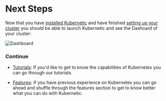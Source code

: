 # Next Steps

Now that you have [installed Kubernetic] and have finished [setting up your cluster] you should be able to launch Kubernetic and see the Dashoard of your cluster:

![Dashboard](/features/images/dashboard.png)

[installed Kubernetic]: installation.md
[setting up your cluster]: setup-cluster/

### Continue

* [Tutorials]: If you'd like to get to know the capabilities of Kubernetes you can go through our tutorials.

* [Features]: If you have previous experience on Kubernetes you can go ahead and shuffle through the features  section to get to know better what you can do with Kubernetic.

[Features]: features/
[Tutorials]: tutorials/
